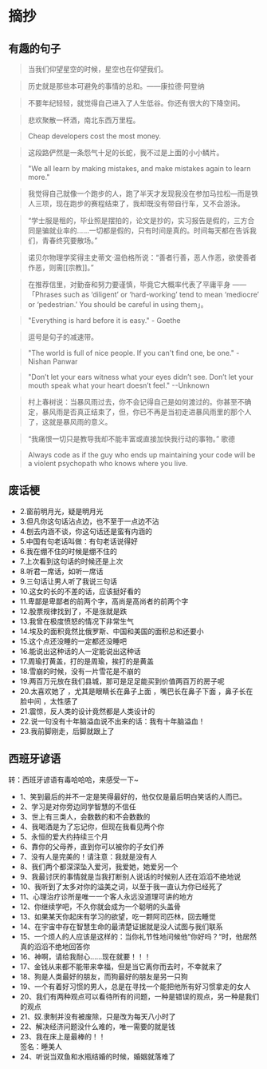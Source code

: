 # 摘抄

## 有趣的句子

> 当我们仰望星空的时候，星空也在仰望我们。  

> 历史就是那些本可避免的事情的总和。——康拉德·阿登纳  

> 不要年纪轻轻，就觉得自己进入了人生低谷。你还有很大的下降空间。  

> 悲欢聚散一杯酒，南北东西万里程。  

> Cheap developers cost the most money.  

> 这段路俨然是一条怨气十足的长蛇，我不过是上面的小小鳞片。  

> "We all learn by making mistakes, and make mistakes again to learn more."  

> 我觉得自己就像一个跑步的人，跑了半天才发现我没在参加马拉松—而是铁人三项，现在跑步的赛程结束了，我却既没有带自行车，又不会游泳。  

> “学士服是租的，毕业照是摆拍的，论文是抄的，实习报告是假的，三方合同是骗就业率的……一切都是假的，只有时间是真的。时间每天都在告诉我们，青春终究要散场。”  

> 诺贝尔物理学奖得主史蒂文·温伯格所说：“善者行善，恶人作恶，欲使善者作恶，则需[[宗教]]。”  

> 在推荐信里，对勤奋和努力要谨慎，毕竟它大概率代表了平庸平身 ——「Phrases such as ‘diligent’ or ‘hard-working’ tend to mean ‘mediocre’ or ‘pedestrian.’ You should be careful in using them」。  

> "Everything is hard before it is easy." - Goethe  

> 逗号是句子的减速带。  

> "The world is full of nice people. If you can't find one, be one." - Nishan Panwar  

> "Don’t let your ears witness what your eyes didn’t see. Don’t let your mouth speak what your heart doesn’t feel." --Unknown  

> 村上春树说：当暴风雨过去，你不会记得自己是如何渡过的。你甚至不确定，暴风雨是否真正结束了，但，你已不再是当初走进暴风雨里的那个人了，这就是暴风雨的意义。  

> “我痛恨一切只是教导我却不能丰富或直接加快我行动的事物。” 歌德  

> Always code as if the guy who ends up maintaining your code will be a violent psychopath who knows where you live. 

## 废话梗

- 2.窗前明月光，疑是明月光  
- 3.但凡你这句话沾点边，也不至于一点边不沾  
- 4.刨去内涵不谈，你这句话还是蛮有内涵的  
- 5.中国有句老话叫做：有句老话说得好  
- 6.我在绷不住的时候是绷不住的  
- 7.上次看到这句话的时候还是上次  
- 8.听君一席话，如听一席话  
- 9.三句话让男人听了我说三句话  
- 10.这女的长的不差的话，应该挺好看的  
- 11.卑鄙是卑鄙者的前两个字，高尚是高尚者的前两个字  
- 12.股票规律找到了，不是涨就是跌  
- 13.我曾在极度愤怒的情况下非常生气  
- 14.埃及的面积竟然比俄罗斯、中国和美国的面积总和还要小  
- 15.这个点还没睡的一定都还没睡吧  
- 16.能说出这种话的人一定能说出这种话  
- 17.周瑜打黄盖，打的是周瑜，挨打的是黄盖  
- 18.雪崩的时候，没有一片雪花是不崩的  
- 19.两百万元放在我们县城，那可是足足能买到价值两百万的房子呢  
- 20.太喜欢她了 ，尤其是眼睛长在鼻子上面 ，嘴巴长在鼻子下面 ，鼻子长在脸中间 ，太性感了  
- 21.震惊，反人类的设计竟然都是人类设计的  
- 22.说一句没有十年脑溢血说不出来的话：我有十年脑溢血！  
- 23.我前脚刚走，后脚就跟上了  

## 西班牙谚语

转：西班牙谚语有毒哈哈哈，来感受一下~  

- 1、笑到最后的并不一定是笑得最好的，他仅仅是最后明白笑话的人而已。  
- 2、学习是对你旁边同学智慧的不信任  
- 3、世上有三类人，会数数的和不会数数的  
- 4、我喝酒是为了忘记你，但现在我看见两个你  
- 5、永恒的爱大约持续三个月  
- 6、靠你的父母养，直到你可以被你的子女们养  
- 7、没有人是完美的！请注意：我就是没有人  
- 8、我们两个都深深坠入爱河，我爱她，她爱另一个  
- 9、我最讨厌的事情就是当我打断别人说话的时候别人还在滔滔不绝地说  
- 10、我听到了太多对你的溢美之词，以至于我一直认为你已经死了  
- 11、心理治疗诊所是唯一一个客人永远没道理可讲的地方  
- 12、你继续学吧，不久你就会成为一个聪明的头盖骨  
- 13、如果某天你起床有学习的欲望，吃一颗阿司匹林，回去睡觉  
- 14、在宇宙中存在智慧生命的最清楚证据就是没人试图与我们联系  
- 15、一个烦人的人应该是这样的：当你礼节性地问候他“你好吗？“时，他居然真的滔滔不绝地回答你  
- 16、神啊，请给我耐心……现在就要！！！  
- 17、金钱从来都不能带来幸福，但是当它离你而去时，不幸就来了  
- 18、狗是人类最好的朋友，而狗最好的朋友是另一只狗  
- 19、一个有着好习惯的男人，总是在寻找一个能把他所有好习惯拿走的女人  
- 20、我们有两种观点可以看待所有的问题，一种是错误的观点，另一种是我们的观点  
- 21、奴.隶制并没有被废除，只是改为每天八小时了  
- 22、解决经济问题没什么难的，唯一需要的就是钱  
- 23、我在床上是最棒的！！  
  签名：睡美人  
- 24、听说当双鱼和水瓶结婚的时候，婚姻就落难了  